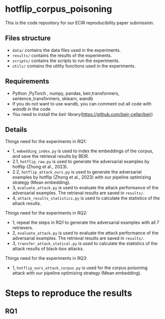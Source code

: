 # hotflip_corpus_poisoning
This is the code repository for our ECIR reproducibility paper submission.


## Files structure
- `data/` contains the data files used in the experiments.
- `results/` contains the results of the experiments.
- `scripts/` contains the scripts to run the experiments.
- `utils/` contains the utility functions used in the experiments.


## Requirements
- Python ,PyTorch , numpy, pandas, beir,transformers, sentence_transformers, sklearn, wandb
- If you do not want to use wandb, you can comment out all code with *wandb* in the code.
- You need to install the *beir* library(https://github.com/beir-cellar/beir)

## Details
Things need for the experiments in RQ1:
- 1, `embedding_index.py` is used to index the embeddings of the corpus, and save the retrieval results by BEIR.
- 2.1, `hotflip_raw.py` is used to generate the adversarial examples by hotflip (Zhong et al., 2023).
- 2.2, `hotflip_attack_ours.py` is used to generate the adversarial examples by hotflip (Zhong et al., 2023) with our pipeline optimizing strategy (Mean embedding).
- 3, `evaluate_attack.py` is used to evaluate the attack performance of the adversarial examples. The retrieval results are saved in `results/`.
- 4, `attack_results_statistics.py` is used to calculate the statistics of the attack results. 

Things need for the experiments in RQ2:
- 1, repeat the steps in RQ1 to generate the adversarial examples with all 7 retrievers.
- 2, `evaluate_attack.py` is used to evaluate the attack performance of the adversarial examples. The retrieval results are saved in `results/`.
- 3, `transfer_attack_statical.py` is used to calculate the statistics of the attack results of black-box attacks.

Things need for the experiments in RQ3:
- 1, `hotflip_ours_attack_corpus.py` is used for the corpus poisoning attack with our pipeline optimizing strategy (Mean embedding).

# Steps to reproduce the results
## RQ1
